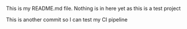 This is my README.md file. Nothing is in here yet as this is a test project

This is another commit so I can test my CI pipeline
